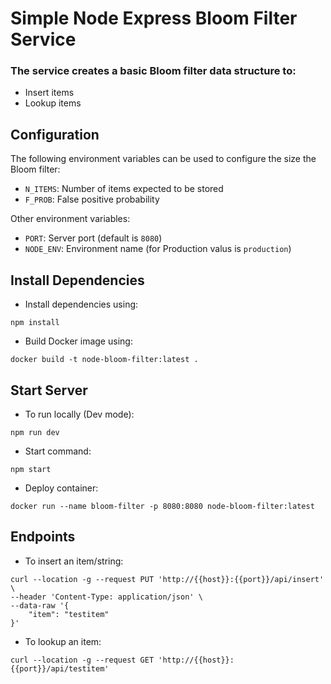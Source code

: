 # Simple Node Express Bloom Filter Service

### The service creates a basic Bloom filter data structure to:

- Insert items
- Lookup items

## Configuration

The following environment variables can be used to configure the size the Bloom filter:

- `N_ITEMS`: Number of items expected to be stored
- `F_PROB`: False positive probability

Other environment variables:

- `PORT`: Server port (default is `8080`)
- `NODE_ENV`: Environment name (for Production valus is `production`)

## Install Dependencies

- Install dependencies using:

```
npm install
```

- Build Docker image using:

```
docker build -t node-bloom-filter:latest .
```

## Start Server

- To run locally (Dev mode):

```
npm run dev
```

- Start command:

```
npm start
```

- Deploy container:

```
docker run --name bloom-filter -p 8080:8080 node-bloom-filter:latest
```

## Endpoints

- To insert an item/string:

```
curl --location -g --request PUT 'http://{{host}}:{{port}}/api/insert' \
--header 'Content-Type: application/json' \
--data-raw '{
    "item": "testitem"
}'
```

- To lookup an item:

```
curl --location -g --request GET 'http://{{host}}:{{port}}/api/testitem'
```